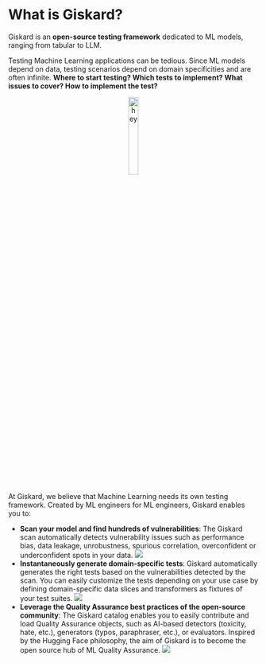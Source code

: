# What is Giskard?

Giskard is an **open-source testing framework** dedicated to ML models, ranging from tabular to LLM.

Testing Machine Learning applications can be tedious. Since ML models depend on data, testing scenarios depend on domain specificities and are often infinite. **Where to start testing? Which tests to implement? What issues to cover? How to implement the test?**

<p align="center">
  <img src="/_static/hey.png" alt="hey" width="20%">
</p>

At Giskard, we believe that Machine Learning needs its own testing framework. Created by ML engineers for ML engineers, Giskard enables you to:

- **Scan your model and find hundreds of vulnerabilities**: The Giskard scan automatically detects vulnerability issues such as performance bias, data leakage, unrobustness, spurious correlation, overconfident or underconfident spots in your data.
  ![](/_static/scan_example.png)
- **Instantaneously generate domain-specific tests**: Giskard automatically generates the right tests based on the vulnerabilities detected by the scan. You can easily customize the tests depending on your use case by defining domain-specific data slices and transformers as fixtures of your test suites.
  ![](/_static/test_suite_example.png)
- **Leverage the Quality Assurance best practices of the open-source community**: The Giskard catalog enables you to easily contribute and load Quality Assurance objects, such as AI-based detectors (toxicity, hate, etc.), generators (typos, paraphraser, etc.), or evaluators. Inspired by the Hugging Face philosophy, the aim of Giskard is to become the open source hub of ML Quality Assurance.
  ![](/_static/catalog_example.png)
